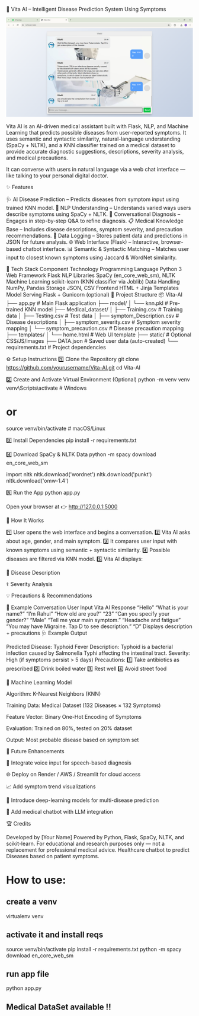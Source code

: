 🧠 Vita AI – Intelligent Disease Prediction System Using Symptoms

<p align="center">
  <img src="screens/Robo-Doc - Google Chrome 17-08-2024 20_47_30.png" width="600">
</p>


Vita AI is an AI-driven medical assistant built with Flask, NLP, and Machine Learning that predicts possible diseases from user-reported symptoms.
It uses semantic and syntactic similarity, natural-language understanding (SpaCy + NLTK), and a KNN classifier trained on a medical dataset to provide accurate diagnostic suggestions, descriptions, severity analysis, and medical precautions.

It can converse with users in natural language via a web chat interface — like talking to your personal digital doctor.

✨ Features

🩺 AI Disease Prediction – Predicts diseases from symptom input using trained KNN model.
🧠 NLP Understanding – Understands varied ways users describe symptoms using SpaCy + NLTK.
💬 Conversational Diagnosis – Engages in step-by-step Q&A to refine diagnosis.
📋 Medical Knowledge Base – Includes disease descriptions, symptom severity, and precaution recommendations.
🧾 Data Logging – Stores patient data and predictions in JSON for future analysis.
🌐 Web Interface (Flask) – Interactive, browser-based chatbot interface.
📊 Semantic & Syntactic Matching – Matches user input to closest known symptoms using Jaccard & WordNet similarity.

🧠 Tech Stack
Component	Technology
Programming Language	Python 3
Web Framework	Flask
NLP Libraries	SpaCy (en_core_web_sm), NLTK
Machine Learning	scikit-learn (KNN classifier via Joblib)
Data Handling	NumPy, Pandas
Storage	JSON, CSV
Frontend	HTML + Jinja Templates
Model Serving	Flask + Gunicorn (optional)
🧩 Project Structure
📦 Vita-AI
├── app.py                         # Main Flask application
├── model/
│   └── knn.pkl                    # Pre-trained KNN model
├── Medical_dataset/
│   ├── Training.csv               # Training data
│   ├── Testing.csv                # Test data
│   ├── symptom_Description.csv    # Disease descriptions
│   ├── symptom_severity.csv       # Symptom severity mapping
│   └── symptom_precaution.csv     # Disease precaution mapping
├── templates/
│   └── home.html                  # Web UI template
├── static/                        # Optional CSS/JS/images
├── DATA.json                      # Saved user data (auto-created)
└── requirements.txt               # Project dependencies

⚙️ Setup Instructions
1️⃣ Clone the Repository
git clone https://github.com/yourusername/Vita-AI.git
cd Vita-AI

2️⃣ Create and Activate Virtual Environment (Optional)
python -m venv venv
venv\Scripts\activate      # Windows
# or
source venv/bin/activate   # macOS/Linux

3️⃣ Install Dependencies
pip install -r requirements.txt

4️⃣ Download SpaCy & NLTK Data
python -m spacy download en_core_web_sm

import nltk
nltk.download('wordnet')
nltk.download('punkt')
nltk.download('omw-1.4')

5️⃣ Run the App
python app.py


Open your browser at 👉 http://127.0.0.1:5000

💬 How It Works

1️⃣ User opens the web interface and begins a conversation.
2️⃣ Vita AI asks about age, gender, and main symptom.
3️⃣ It compares user input with known symptoms using semantic + syntactic similarity.
4️⃣ Possible diseases are filtered via KNN model.
5️⃣ Vita AI displays:

📖 Disease Description

⚕️ Severity Analysis

💡 Precautions & Recommendations

🧩 Example Conversation
User Input	Vita AI Response
“Hello”	“What is your name?”
“I’m Rahul”	“How old are you?”
“23”	“Can you specify your gender?”
“Male”	“Tell me your main symptom.”
“Headache and fatigue”	“You may have Migraine. Tap D to see description.”
“D”	Displays description + precautions
🩺 Example Output

Predicted Disease: Typhoid Fever
Description: Typhoid is a bacterial infection caused by Salmonella Typhi affecting the intestinal tract.
Severity: High (if symptoms persist > 5 days)
Precautions:
1️⃣ Take antibiotics as prescribed
2️⃣ Drink boiled water
3️⃣ Rest well
4️⃣ Avoid street food

🧪 Machine Learning Model

Algorithm: K-Nearest Neighbors (KNN)

Training Data: Medical Dataset (132 Diseases × 132 Symptoms)

Feature Vector: Binary One-Hot Encoding of Symptoms

Evaluation: Trained on 80%, tested on 20% dataset

Output: Most probable disease based on symptom set

🔮 Future Enhancements

🤖 Integrate voice input for speech-based diagnosis

🌐 Deploy on Render / AWS / Streamlit for cloud access

📈 Add symptom trend visualizations

🧬 Introduce deep-learning models for multi-disease prediction

🧠 Add medical chatbot with LLM integration

🏆 Credits

Developed by [Your Name]
Powered by Python, Flask, SpaCy, NLTK, and scikit-learn.
For educational and research purposes only — not a replacement for professional medical advice.
Healthcare chatbot to predict Diseases based on patient symptoms.



# How to use:
## create a venv 
virtualenv venv 

## activate it and install reqs
source venv/bin/activate
pip install -r requirements.txt 
python -m spacy download en_core_web_sm

## run app file
python app.py


Medical DataSet available !!
---- 
